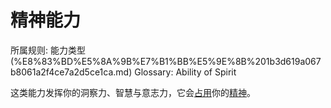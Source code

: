 # 精神能力

所属规则: 能力类型 (%E8%83%BD%E5%8A%9B%E7%B1%BB%E5%9E%8B%201b3d619a067b8061a2f4ce7a2d5ce1ca.md)
Glossary: Ability of Spirit

这类能力发挥你的洞察力、智慧与意志力，它会[占用](%E5%B1%9E%E6%80%A7%E5%8D%A0%E7%94%A8%201b3d619a067b8028a794de6ceed96ec0.md)你的[精神](%E7%B2%BE%E7%A5%9E%201b3d619a067b800a8da5d96dd60be2b1.md)。